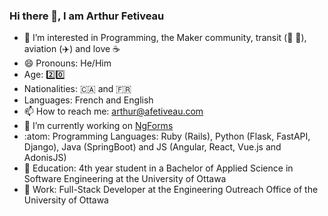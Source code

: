 ### Hi there 👋, I am Arthur Fetiveau

- 👀 I’m interested in Programming, the Maker community, transit (🚌 🚅), aviation (✈️) and love ☕
- 😄 Pronouns: He/Him
- Age: 2️⃣0️⃣
- Nationalities: 🇨🇦 and 🇫🇷
- Languages: French and English
- 📫 How to reach me: arthur@afetiveau.com
- 🔭 I’m currently working on [NgForms](https://forms.outstem.io/#/uOttawa)
- :atom: Programming Languages: Ruby (Rails), Python (Flask, FastAPI, Django), Java (SpringBoot) and JS (Angular, React, Vue.js and AdonisJS)
- 🏫 Education: 4th year student in a Bachelor of Applied Science in Software Engineering at the University of Ottawa
- 🏢 Work: Full-Stack Developer at the Engineering Outreach Office of the University of Ottawa
